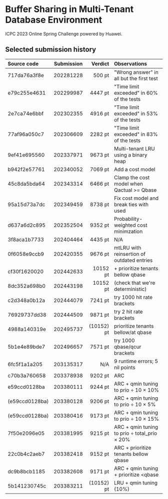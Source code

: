 # Buffer Sharing in Multi-Tenant Database Environment

ICPC 2023 Online Spring Challenge powered by Huawei.

## Selected submission history

| Source code | Submission | Verdict | Observations |
|:--- |:---:| ---:|:--- |
| 717da76a3f8e | 202281228 |    500 pt | "Wrong answer" in all but the first test |
| e79c255e4631 | 202299987 |   4447 pt | "Time limit exceeded" in 60% of the tests |
| 2e7ca74e6bbf | 202302355 |   4916 pt | "Time limit exceeded" in 53% of the tests |
| 77af96a050c7 | 202306609 |   2282 pt | "Time limit exceeded" in 83% of the tests |
| 9ef41e695560 | 202337971 |   9673 pt | Multi-tenant LRU using a binary heap |
| b942f2e57761 | 202340052 |   7069 pt | Add a cost model |
| 45c8da5bda64 | 202343314 |   6466 pt | Clamp the cost model when Qactual >= Qbase |
| 95a15d73a7dc | 202349459 |   8738 pt | Fix cost model and break ties with used |
| d637a6d2c895 | 202352504 |   9352 pt | Probability-weighted cost minimzation |
| 3f8aca1b7733 | 202404464 |   4435 pt | N/A |
| 0f6058e9ccb9 | 202420355 |   9676 pt | mtLRU with reinsertion of outdated entries |
| cf30f1620020 | 202442633 |  10152 pt | + prioritize tenants bellow qbase |
| 8dc352a698b0 | 202443198 |  10152 pt | (check that we're deterministic) |
| c2d348a0b12a | 202444079 |   7241 pt | try 1000 hit rate brackets |
| 76929737dd38 | 202444509 |   9871 pt | try 2 hit rate brackets |
| 4988a140319e | 202495737 |(10152) pt | prioritize tenants bellow/at qbase |
| 5b1e4e89bde7 | 202496657 |   7571 pt | try 1000 qbase/qcur brackets |
| 6fc5f1a1a205 | 203135317 |       N/A | 9 runtime errors; 5 nil points |
| c70b3a760658 | 203378938 |   9202 pt | ARC |
| e59ccd0128ba | 203380111 |   9244 pt | ARC + qmin tuning to prio ÷ 10 × 10% |
|(e59ccd0128ba)| 203380128 |   9206 pt | ARC + qmin tuning to prio ÷ 10 × 5% |
|(e59ccd0128ba)| 203380416 |   9173 pt | ARC + qmin tuning to prio ÷ 10 × 15% |
| 7f50e2096e05 | 203381995 |   9215 pt | ARC + qmin tuning to prio ÷ total_prio × 20% |
| 22c0b4c2aeb7 | 203382418 |   9152 pt | ARC + prioritize tenants bellow qbase |
| dc9b8bcb1185 | 203382608 |   9171 pt | ARC + qmin tuning + prioritize <qbase |
| 5b141230745c | 203383211 |(10152) pt | LRU + qmin tuning (10%) |
